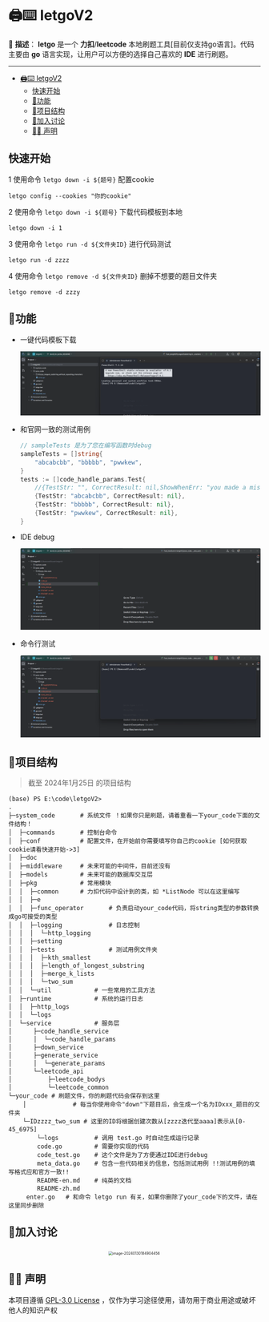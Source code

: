 # 🖨️⌨️ letgoV2

🌟 **描述**： **letgo** 是一个 **力扣**/**leetcode** 本地刷题工具[目前仅支持go语言]。代码主要由 **go** 语言实现，让用户可以方便的选择自己喜欢的
**IDE** 进行刷题。

----


<!-- TOC -->

* [🖨️⌨️ letgoV2](#-letgov2)
    * [快速开始](#快速开始)
    * [📌功能](#功能)
    * [🔎项目结构](#项目结构)
    * [🥳加入讨论](#加入讨论)
    * [📢📣 声明](#-声明)

<!-- TOC -->

## 快速开始

1 使用命令 `letgo down -i ${题号}` 配置cookie

```shell
letgo config --cookies "你的cookie"
```

2 使用命令 `letgo down -i ${题号}` 下载代码模板到本地

```shell
letgo down -i 1
```

3 使用命令 `letgo run -d ${文件夹ID}` 进行代码测试

```shell
letgo run -d zzzz
```

4 使用命令 `letgo remove -d ${文件夹ID}` 删掉不想要的题目文件夹

```shell
letgo remove -d zzzy
```

## 📌功能

- 一键代码模板下载

  ![letgo down 2](system_code/doc/picgoletgo%20down%202.gif)

- 和官网一致的测试用例

  ```go
  // sampleTests 是为了您在编写函数时debug
  sampleTests = []string{
      "abcabcbb", "bbbbb", "pwwkew",
  }
  tests := []code_handle_params.Test{
      //{TestStr: "", CorrectResult: nil,ShowWhenErr: "you made a mistake --by githubName"},
      {TestStr: "abcabcbb", CorrectResult: nil},
      {TestStr: "bbbbb", CorrectResult: nil},
      {TestStr: "pwwkew", CorrectResult: nil},
  }
  ```

- IDE debug

  ![letgo debug](system_code/doc/picgoletgo%20debug.gif)

- 命令行测试

  ![letgo run](system_code/doc/picgoletgo%20run.gif)

## 🔎项目结构

> 截至 2024年1月25日 的项目结构

```shell
(base) PS E:\code\letgoV2>
.
├─system_code       # 系统文件 ！如果你只是刷题，请着重看一下your_code下面的文件结构！
│  ├─commands       # 控制台命令
│  ├─conf           # 配置文件，在开始前你需要填写你自己的cookie [如何获取cookie请看快速开始->3]
│  ├─doc
│  ├─middleware     # 未来可能的中间件，目前还没有
│  ├─models         # 未来可能的数据库交互层
│  ├─pkg            # 常用模块
│  │  ├─common      # 力扣代码中设计到的类，如 *ListNode 可以在这里编写
│  │  ├─e
│  │  ├─func_operator       # 负责启动your_code代码，将string类型的参数转换成go可接受的类型
│  │  ├─logging	            # 日志控制
│  │  │  └─http_logging
│  │  ├─setting
│  │  ├─tests               # 测试用例文件夹
│  │  │  ├─kth_smallest
│  │  │  ├─length_of_longest_substring
│  │  │  ├─merge_k_lists
│  │  │  └─two_sum
│  │  └─util			# 一些常用的工具方法
│  ├─runtime			# 系统的运行日志
│  │  ├─http_logs
│  │  └─logs
│  └─service 			# 服务层
│      ├─code_handle_service
│      │  └─code_handle_params
│      ├─down_service
│      ├─generate_service
│      │  └─generate_params
│      └─leetcode_api
│          ├─leetcode_bodys
│          └─leetcode_common
└─your_code	# 刷题文件，你的刷题代码会保存到这里
    │             # 每当你使用命令"down"下题目后，会生成一个名为IDxxx_题目的文件夹
    └─IDzzzz_two_sum # 这里的ID将根据创建次数从[zzzz迭代至aaaa]表示从[0-45_6975]
        └─logs          # 调用 test.go 时自动生成运行记录
        code.go	        # 需要你实现的代码
        code_test.go	# 这个文件是为了方便通过IDE进行debug
        meta_data.go	# 包含一些代码相关的信息，包括测试用例 !!测试用例的填写格式应和官方一致!!
        README-en.md	# 纯英的文档
        README-zh.md
     enter.go	# 和命令 letgo run 有关，如果你删除了your_code下的文件，请在这里同步删除

```

## 🥳加入讨论

<div style="margin: 0 200px">
<img src="https://ccurj.oss-cn-beijing.aliyuncs.com/picgoimage-20240130184904456.png" alt="image-20240130184904456" style="zoom: 50%;" />
</div>

## 📢📣 声明

本项目遵循 [GPL-3.0 License](https://github.com/liuyunfz/chaoxing_tool/blob/master/LICENSE)
，仅作为学习途径使用，请勿用于商业用途或破坏他人的知识产权



